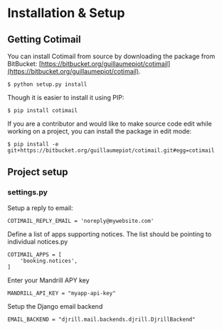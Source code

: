 Installation & Setup
====================

Getting Cotimail
----------------

You can install Cotimail from source by downloading the package from BitBucket: [https://bitbucket.org/guillaumepiot/cotimail](https://bitbucket.org/guillaumepiot/cotimail).

	$ python setup.py install

Though it is easier to install it using PIP:

	$ pip install cotimail

If you are a contributor and would like to make source code edit while working on a project, you can install the package in edit mode:

	$ pip install -e git+https://bitbucket.org/guillaumepiot/cotimail.git#egg=cotimail
	
	
Project setup
-------------

### settings.py

Setup a reply to email:

	COTIMAIL_REPLY_EMAIL = 'noreply@mywebsite.com'

Define a list of apps supporting notices. The list should be pointing to individual notices.py

	COTIMAIL_APPS = [
		'booking.notices',
	]
	
Enter your Mandrill APY key

	MANDRILL_API_KEY = "myapp-api-key"
	
Setup the Django email backend

	EMAIL_BACKEND = "djrill.mail.backends.djrill.DjrillBackend"
